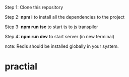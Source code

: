 Step 1: Clone this repository

Step 2: **npm i** to install all the dependencies to the project

Step 3: **npm run tsc** to start ts to js transpiler

Step 4: **npm run dev** to start server (in new terminal)

note: Redis should be installed globally in your system.
# practial
